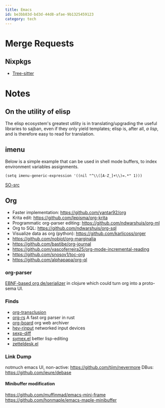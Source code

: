 ```yaml
---
title: Emacs
id: be3bb83d-bd3d-44d8-afae-9b1325459123
category: tech
---
```


# Merge Requests
## Nixpkgs

-   [Tree-sitter](https://github.com/NixOS/nixpkgs/pull/150239)

# Notes
## On the utility of elisp
The elisp ecosystem's greatest utility is in
translating/upgrading the useful libraries to sajban, even if they
only yield templates; elisp is, after all, *a lisp*, and is therefore
easy to read for translation.

## imenu
Below is a simple example that can be used in shell mode buffers, to index environment variables assignments.

    (setq imenu-generic-expression '((nil "^\\([A-Z_]+\\)=.*" 1)))

[SO-src](https://stackoverflow.com/questions/22398737/can-i-use-imenu-mode-in-buffers-which-do-not-contain-function-definitions)

## Org
-   Faster implementation: <https://github.com/yantar92/org>
-   Krita edit: <https://github.com/lepisma/org-krita>
-   Programmatic org-parser editing: <https://github.com/ndwarshuis/org-ml>
-   Org to SQL: <https://github.com/ndwarshuis/org-sql>
-   Visualize data as org (python): <https://github.com/karlicoss/orger>
-   <https://github.com/nobiot/org-marginalia>
-   <https://github.com/bastibe/org-journal>
-   <https://github.com/vascoferreira25/org-mode-incremental-reading>
-   <https://github.com/snosov1/toc-org>
-   <https://github.com/alphapapa/org-ql>

### org-parser
[EBNF-based org de/serializer](https://github.com/200ok-ch/org-parser) in clojure which could turn
org into a proto-sema UI.

### Finds
-   [org-transclusion](https://github.com/nobiot/org-transclusion)
-   [org-rs](https://github.com/org-rs/org-rs) A fast org parser in rust
-   [org-board](https://github.com/scallywag/org-board) org web archiver
-   [hev-rinput](https://github.com/heiher/hev-rinput) networked input devices
-   [sexp-diff](https://github.com/xuchunyang/sexp-diff.el)
-   [symex.el](https://github.com/countvajhula/symex.el) better lisp-editing
-   [zetteldesk.el](https://github.com/Vidianos-Giannitsis/zetteldesk.el)

### Link Dump
notmuch emacs UI, non-active:
<https://github.com/tjim/nevermore>
DBus:
<https://github.com/ieure/debase>

#### Minibuffer modification
https://github.com/muffinmad/emacs-mini-frame
https://github.com/honmaple/emacs-maple-minibuffer
